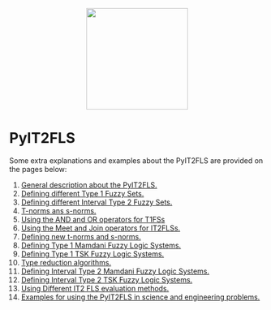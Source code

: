 <p align="center"><img src="https://raw.githubusercontent.com/Haghrah/PyIT2FLS/master/PyIT2FLS_icon.png" width="200"/></p>

# PyIT2FLS
Some extra explanations and examples about the PyIT2FLS are provided on the pages below:

1. [General description about the PyIT2FLS.](https://github.com/Haghrah/PyIT2FLS/blob/master/markdown%20docs/overview.md)
2. [Defining different Type 1 Fuzzy Sets.](https://github.com/Haghrah/PyIT2FLS/blob/master/markdown%20docs/defT1FS.md)
3. [Defining different Interval Type 2 Fuzzy Sets.](https://github.com/Haghrah/PyIT2FLS/blob/master/markdown%20docs/defIT2FS.md)
4. [T-norms ans s-norms.](https://github.com/Haghrah/PyIT2FLS/blob/master/markdown%20docs/Xnorm.md)
5. [Using the AND and OR operators for T1FSs](https://github.com/Haghrah/PyIT2FLS/blob/master/markdown%20docs/T1FSOp.md)
6. [Using the Meet and Join operators for IT2FLSs.](https://github.com/Haghrah/PyIT2FLS/blob/master/markdown%20docs/meetjoin.md)
7. [Defining new t-norms and s-norms.](https://github.com/Haghrah/PyIT2FLS/blob/master/markdown%20docs/defXnorm.md)
8. [Defining Type 1 Mamdani Fuzzy Logic Systems.](https://github.com/Haghrah/PyIT2FLS/blob/master/markdown%20docs/MT1FLS.md)
9. [Defining Type 1 TSK Fuzzy Logic Systems.](https://github.com/Haghrah/PyIT2FLS/blob/master/markdown%20docs/TSKT1FLS.md)
10. [Type reduction algorithms.](https://github.com/Haghrah/PyIT2FLS/blob/master/markdown%20docs/typereduction.md)
11. [Defining Interval Type 2 Mamdani Fuzzy Logic Systems.](https://github.com/Haghrah/PyIT2FLS/blob/master/markdown%20docs/MIT2FLS.md)
12. [Defining Interval Type 2 TSK Fuzzy Logic Systems.](https://github.com/Haghrah/PyIT2FLS/blob/master/markdown%20docs/TSKIT2FLS.md)
13. [Using Different IT2 FLS evaluation methods.](https://github.com/Haghrah/PyIT2FLS/blob/master/markdown%20docs/evalMethods.md)
14. [Examples for using the PyIT2FLS in science and engineering problems.](https://github.com/Haghrah/PyIT2FLS/blob/master/markdown%20docs/examples.md)
